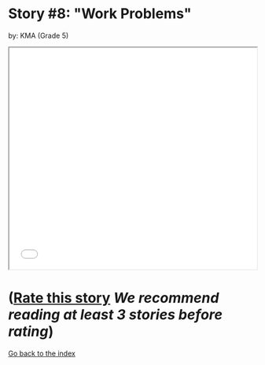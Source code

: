 # Story #8: "Work Problems"
by: KMA (Grade 5)


<iframe src="../stories/08_Work problems.html" height="450px" width="100%"> </iframe>

# ([Rate this story](https://forms.gle/zbTTGuidhwvabMLT9) *We recommend reading at least 3 stories before rating*)

[Go back to the index](../index.md)

